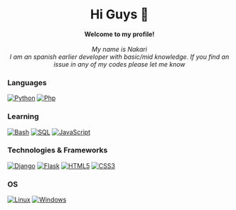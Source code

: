 <h1 align="center"> Hi Guys 👋 </h1>


<p align="center">
    <b>Welcome to my profile!</b><br><br>
    <i>
     My name is Nakari<br>
     I am an spanish earlier developer with basic/mid knowledge. If you find an issue in any of my codes please let me know
    </i><br>

### Languages
[![Python](https://img.shields.io/badge/python-black?style=for-the-badge&logo=python)](https://github.com/NakariLucea)
[![Php](https://img.shields.io/badge/php-black?style=for-the-badge&logo=php)](https://github.com/NakariLucea)

###  Learning  
[![Bash](https://img.shields.io/badge/bash-black?style=for-the-badge&logo=gnu-bash&logoColor=white)](https://github.com/NakariLucea)
[![SQL](https://img.shields.io/badge/sql-black?style=for-the-badge&logo=mysql)](https://github.com/NakariLucea)
[![JavaScript](https://img.shields.io/badge/javascript-black?style=for-the-badge&logo=javascript)](https://github.com/NakariLucea)    
    
### Technologies & Frameworks
[![Django](https://img.shields.io/badge/django-black?style=for-the-badge&logo=django)](https://github.com/NakariLucea)
[![Flask](https://img.shields.io/badge/react-black?style=for-the-badge&logo=flask)](https://github.com/NakariLucea)
[![HTML5](https://img.shields.io/badge/html5-black?style=for-the-badge&logo=html5)](https://github.com/NakariLucea)
[![CSS3](https://img.shields.io/badge/css-black?style=for-the-badge&logo=css3)](https://github.com/NakariLucea)

### OS
[![Linux](https://img.shields.io/badge/linux-black?style=for-the-badge&logo=Linux)](https://github.com/wervlad)
[![Windows](https://img.shields.io/badge/Windows-black?style=for-the-badge&logo=Windows)](https://github.com/wervlad)
